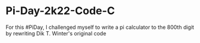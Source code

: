 # Pi-Day-2k22-Code-C
For this #PiDay, I challenged myself to write a pi calculator to the 800th digit by rewriting Dik T. Winter's original code
